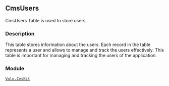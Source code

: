 ## CmsUsers

CmsUsers Table is used to store users.

### Description

This table stores information about the users. Each record in the table represents a user and allows to manage and track the users effectively. This table is important for managing and tracking the users of the application.

### Module

[`Volo.CmsKit`](../../Cms-Kit/Index.md)